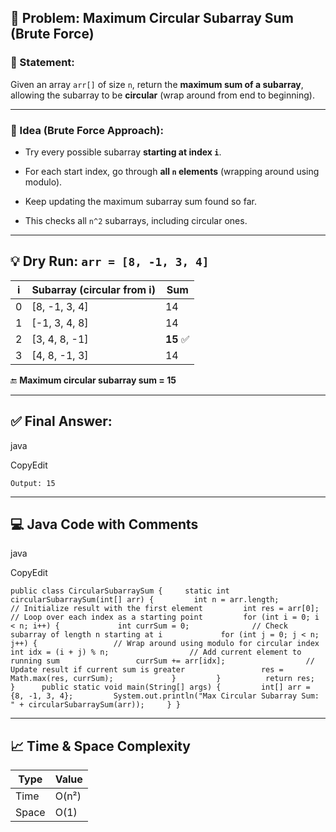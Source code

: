 ## 📘 Problem: Maximum Circular Subarray Sum (Brute Force)

### 🔹 Statement:

Given an array `arr[]` of size `n`, return the **maximum sum of a subarray**, allowing the subarray to be **circular** (wrap around from end to beginning).

---

### 🧠 Idea (Brute Force Approach):

- Try every possible subarray **starting at index `i`**.
    
- For each start index, go through **all `n` elements** (wrapping around using modulo).
    
- Keep updating the maximum subarray sum found so far.
    
- This checks all `n^2` subarrays, including circular ones.
    

---

## 💡 Dry Run: `arr = [8, -1, 3, 4]`

|i|Subarray (circular from i)|Sum|
|---|---|---|
|0|[8, -1, 3, 4]|14|
|1|[-1, 3, 4, 8]|14|
|2|[3, 4, 8, -1]|**15** ✅|
|3|[4, 8, -1, 3]|14|

🔚 **Maximum circular subarray sum = 15**

---

## ✅ Final Answer:

java

CopyEdit

`Output: 15`

---

## 💻 Java Code with Comments

java

CopyEdit

`public class CircularSubarraySum {     static int circularSubarraySum(int[] arr) {         int n = arr.length;          // Initialize result with the first element         int res = arr[0];          // Loop over each index as a starting point         for (int i = 0; i < n; i++) {             int currSum = 0;              // Check subarray of length n starting at i             for (int j = 0; j < n; j++) {                 // Wrap around using modulo for circular index                 int idx = (i + j) % n;                  // Add current element to running sum                 currSum += arr[idx];                  // Update result if current sum is greater                 res = Math.max(res, currSum);             }         }          return res;     }      public static void main(String[] args) {         int[] arr = {8, -1, 3, 4};         System.out.println("Max Circular Subarray Sum: " + circularSubarraySum(arr));     } }`

---

## 📈 Time & Space Complexity

| Type  | Value |
| ----- | ----- |
| Time  | O(n²) |
| Space | O(1)  |
